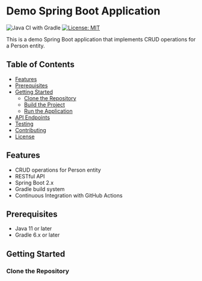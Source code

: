 # Demo Spring Boot Application

![Java CI with Gradle](https://github.com/mderouet/DemoApp/workflows/Java%20CI%20with%20Gradle/badge.svg)
[![License: MIT](https://img.shields.io/badge/License-MIT-yellow.svg)](https://opensource.org/licenses/MIT)

This is a demo Spring Boot application that implements CRUD operations for a Person entity.

## Table of Contents

- [Features](#features)
- [Prerequisites](#prerequisites)
- [Getting Started](#getting-started)
  - [Clone the Repository](#clone-the-repository)
  - [Build the Project](#build-the-project)
  - [Run the Application](#run-the-application)
- [API Endpoints](#api-endpoints)
- [Testing](#testing)
- [Contributing](#contributing)
- [License](#license)

## Features

- CRUD operations for Person entity
- RESTful API
- Spring Boot 2.x
- Gradle build system
- Continuous Integration with GitHub Actions

## Prerequisites

- Java 11 or later
- Gradle 6.x or later

## Getting Started

### Clone the Repository
